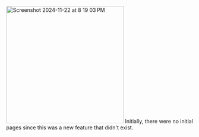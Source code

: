 <img width="316" alt="Screenshot 2024-11-22 at 8 19 03 PM" src="https://github.com/user-attachments/assets/26bb6b65-bbec-4c16-a0cd-4a19d978bf79">
Initially, there were no initial pages since this was a new feature that didn't exist.
